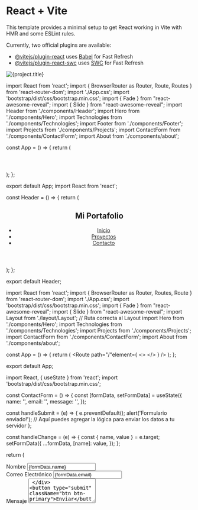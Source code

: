 # React + Vite

This template provides a minimal setup to get React working in Vite with HMR and some ESLint rules.

Currently, two official plugins are available:

- [@vitejs/plugin-react](https://github.com/vitejs/vite-plugin-react/blob/main/packages/plugin-react/README.md) uses [Babel](https://babeljs.io/) for Fast Refresh
- [@vitejs/plugin-react-swc](https://github.com/vitejs/vite-plugin-react-swc) uses [SWC](https://swc.rs/) for Fast Refresh



<img src={project.image} className="card-img-top" alt={project.title} />


import React from 'react';
import { BrowserRouter as Router, Route, Routes } from 'react-router-dom';
import './App.css';
import 'bootstrap/dist/css/bootstrap.min.css';
import { Fade } from "react-awesome-reveal";
import { Slide } from "react-awesome-reveal";
import Header from './components/Header';
import Hero from './components/Hero';
import Technologies from './components/Technologies';
import Footer from './components/Footer';
import Projects from './components/Projects';
import ContactForm from './components/ContactForm';
import About from './components/about';


const App = () => {
  return (
    <div>
      <Header />
        <Fade>
          <Hero />
            <Slide>
              <About/>
              <Technologies />
              <Projects />
            </Slide>
          <ContactForm />
          <Footer />
        </Fade>
    </div>
  );
};

export default App;
import React from 'react';

const Header = () => {
  return (
    <header className="bg-dark text-white py-3 fixed-top w-100">
      <nav className="container d-flex justify-content-between">
        <h1 className="logo">Mi Portafolio</h1>
        <ul className="nav">
          <li className="nav-item">
            <a className="nav-link text-white" href="#hero">Inicio</a>
          </li>
          <li className="nav-item">
            <a className="nav-link text-white" href="#projects">Proyectos</a>
          </li>
          <li className="nav-item">
            <a className="nav-link text-white" href="#contact">Contacto</a>
          </li>
        </ul>
      </nav>
    </header>
  );
};

export default Header;





import React from 'react';
import { BrowserRouter as Router, Routes, Route } from 'react-router-dom';
import './App.css';
import 'bootstrap/dist/css/bootstrap.min.css';
import { Fade } from "react-awesome-reveal";
import { Slide } from "react-awesome-reveal";
import Layout from './layout/Layout';  // Ruta correcta al Layout
import Hero from './components/Hero';
import Technologies from './components/Technologies';
import Projects from './components/Projects';
import ContactForm from './components/ContactForm';
import About from './components/about';

const App = () => {
  return (
    <Router>
      <Layout>
        <Routes>
          <Route
            path="/"element={
              <>
                <Fade>
                  <Hero />
                </Fade>
                <Slide>
                  <About />
                </Slide>
                <Technologies />
                <Projects />
                <ContactForm />
              </>
            }
          />
        </Routes>
      </Layout>
    </Router>
  );
};

export default App;


import React, { useState } from 'react';
import 'bootstrap/dist/css/bootstrap.min.css';



const ContactForm = () => {
  const [formData, setFormData] = useState({
    name: '',
    email: '',
    message: '',
  });

  const handleSubmit = (e) => {
    e.preventDefault();
    alert('Formulario enviado!');
    // Aquí puedes agregar la lógica para enviar los datos a tu servidor
  };

  const handleChange = (e) => {
    const { name, value } = e.target;
    setFormData({
      ...formData,
      [name]: value,
    });
  };

  return (
    <form onSubmit={handleSubmit}>
          <div className="mb-3">
            <label htmlFor="name" className="form-label">Nombre</label>
            <input
              type="text"
              className="form-control"
              id="name"
              name="name"
              value={formData.name}
              onChange={handleChange}
              required
            />
          </div>
          <div className="mb-3">
            <label htmlFor="email" className="form-label">Correo Electrónico</label>
            <input
              type="email"
              className="form-control"
              id="email"
              name="email"
              value={formData.email}
              onChange={handleChange}
              required
            />
          </div>
          <div className="mb-3">
            <label htmlFor="message" className="form-label">Mensaje</label>
            <textarea
              className="form-control"
              id="message"
              name="message"
              value={formData.message}
              onChange={handleChange}
              rows="4"
              required
            />
          </div>
          <button type="submit" className="btn btn-primary">Enviar</button>
        </form>
    
  );
};

export default ContactForm;